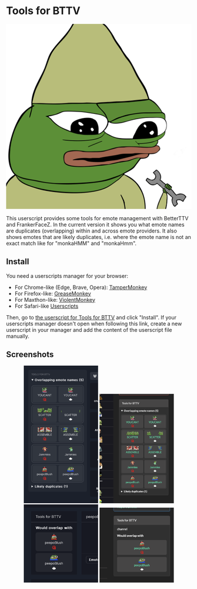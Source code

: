 # Tools for BTTV

<div align="center">
    <img src="tfb-logo.png" alt="The logo for Tools for BTTV"/>
</div>

This userscript provides some tools for emote management with BetterTTV and FrankerFaceZ. In the current version it
shows you what emote names are duplicates (overlapping) within and across emote providers. It also shows emotes that are
likely duplicates, i.e. where the emote name is not an exact match like for "monkaHMM" and "monkaHmm".

## Install

You need a userscripts manager for your browser:

- For Chrome-like (Edge, Brave,
  Opera): [TamperMonkey](https://chrome.google.com/webstore/detail/tampermonkey/dhdgffkkebhmkfjojejmpbldmpobfkfo)
- For Firefox-like: [GreaseMonkey](https://addons.mozilla.org/firefox/addon/greasemonkey/)
- For Maxthon-like: [ViolentMonkey](https://extension.maxthon.com/detail/index.php?view_id=1680)
- For Safari-like [Userscripts](https://apps.apple.com/app/apple-store/id1463298887)

Then, go to
[the userscript for Tools for BTTV](https://cdn.jsdelivr.net/gh/brilliantdrink/tools-for-bttv/tools-for-bttv.user.js)
and click "Install". If your userscripts manager doesn't open when following this link, create a new userscript in your
manager and add the content of the userscript file manually.

## Screenshots

<div align="center">
    <img width="40%" src="img/bttv-dash.png" alt="Screenshot of the tool's panel on the BTTV dashboard"/>
    <img width="40%" src="img/ffz-channel.png" alt="Screenshot of the tool's panel on the FFZ channel page"/>
</div>
<div align="center">
    <img width="40%" src="img/bttv-emote.png" alt="Screenshot of the tool's panel on a BTTV emote page"/>
    <img width="40%" src="img/ffz-emote.png" alt="Screenshot of the tool's panel on a FFZ emote page"/>
</div>

